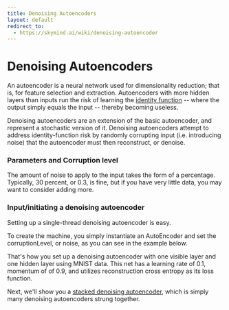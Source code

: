 ```yaml
---
title: Denoising Autoencoders
layout: default
redirect_to:
  - https://skymind.ai/wiki/denoising-autoencoder
---
```


# Denoising Autoencoders

An autoencoder is a neural network used for dimensionality reduction; that is, for feature selection and extraction. Autoencoders with more hidden layers than inputs run the risk of learning the [identity function](https://en.wikipedia.org/wiki/Identity_function) -- where the output simply equals the input -- thereby becoming useless. 

Denoising autoencoders are an extension of the basic autoencoder, and represent a stochastic version of it. Denoising autoencoders attempt to address identity-function risk by randomly corrupting input (i.e. introducing noise) that the autoencoder must then reconstruct, or denoise. 

### Parameters and Corruption level 

The amount of noise to apply to the input takes the form of a percentage. Typically, 30 percent, or 0.3, is fine, but if you have very little data, you may want to consider adding more.

### Input/initiating a denoising autoencoder

Setting up a single-thread denoising autoencoder is easy. 

To create the machine, you simply instantiate an AutoEncoder and set the corruptionLevel, or noise, as you can see in the example below.

<script src="http://gist-it.appspot.com/https://github.com/deeplearning4j/dl4j-examples/blob/master/src/main/java/org/deeplearning4j/examples/autoencoder/StackedAutoEncoderMnistExample.java?slice=24:96"></script>

That's how you set up a denoising autoencoder with one visible layer and one hidden layer using MNIST data. This net has a learning rate of 0.1, momentum of of 0.9, and utilizes reconstruction cross entropy as its loss function. 

Next, we'll show you a [stacked denoising autoencoder](./stackeddenoisingautoencoder.html), which is simply many denoising autoencoders strung together.
